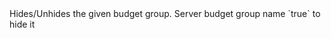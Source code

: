 <function name="HideBudgetGroup" parent="vprof" type="libraryfunc">
	<description>
		Hides/Unhides the given budget group. 
	</description>
	<realm>Server</realm>
	<args>
		<arg name="name" type="string">budget group name</arg>
		<arg name="hide" type="boolean" default="false">`true` to hide it</arg>
	</args>
</function>
